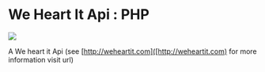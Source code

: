 # We Heart It Api : PHP

[<img src="http://cdn-img.easyicon.net/png/11454/1145431.gif">](http://weheartit.com)

A We heart it Api (see [http://weheartit.com]([http://weheartit.com) for more information visit url)